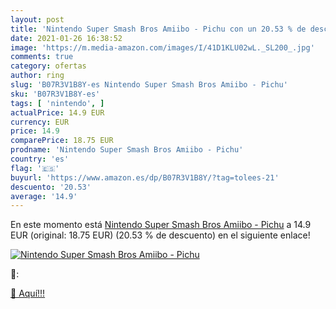 ```yaml
---
layout: post
title: 'Nintendo Super Smash Bros Amiibo - Pichu con un 20.53 % de descuento'
date: 2021-01-26 16:38:52
image: 'https://m.media-amazon.com/images/I/41D1KLU02wL._SL200_.jpg'
comments: true
category: ofertas
author: ring
slug: 'B07R3V1B8Y-es Nintendo Super Smash Bros Amiibo - Pichu'
sku: 'B07R3V1B8Y-es'
tags: [ 'nintendo', ]
actualPrice: 14.9 EUR
currency: EUR
price: 14.9
comparePrice: 18.75 EUR
prodname: 'Nintendo Super Smash Bros Amiibo - Pichu'
country: 'es'
flag: '🇪🇸'
buyurl: 'https://www.amazon.es/dp/B07R3V1B8Y/?tag=tolees-21'
descuento: '20.53'
average: '14.9'
---
```


En este momento está [Nintendo Super Smash Bros Amiibo - Pichu](https://www.amazon.es/dp/B07R3V1B8Y/?tag=tolees-21) a 14.9 EUR (original: 18.75 EUR) (20.53 %  de descuento) en el siguiente enlace!

[![Nintendo Super Smash Bros Amiibo - Pichu](https://m.media-amazon.com/images/I/41D1KLU02wL._SL200_.jpg)](https://www.amazon.es/dp/B07R3V1B8Y/?tag=tolees-21)

🔎:


[🛒 Aquí!!!](https://www.amazon.es/dp/B07R3V1B8Y/?tag=tolees-21)
